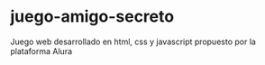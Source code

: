 # juego-amigo-secreto
Juego web desarrollado en html, css y javascript propuesto por la plataforma Alura
